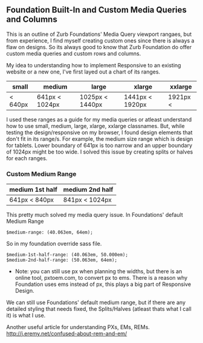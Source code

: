 ## Foundation Built-In and Custom Media Queries and Columns
This is an outline of Zurb Foundations' Media Query viewport rangaes, but from experience, I find myself creating custom ones since there is always a flaw on designs. So its always good to know that Zurb Foundation do offer custom media queries and custom rows and columns.

My idea to understanding how to implement Responsive to an existing website or a new one, I've first layed out a chart of its ranges.

small | medium | large | xlarge | xxlarge
--- | --- | --- | --- | ---
< 640px | 641px < 1024px | 1025px < 1440px | 1441px < 1920px | 1921px < 

I used these ranges as a guide for my media queries or atleast understand how to use small, medium, large, xlarge, xxlarge classnames.
But, while testing the design/responsive on my browser, I found design elements that don't fit in its range/s. For example, the medium size range which is design for tablets. Lower boundary of 641px is too narrow and an upper boundary of 1024px might be too wide.
I solved this issue by creating splits or halves for each ranges.

### Custom Medium Range

medium 1st half | medium 2nd half
--- | ---
641px < 840px | 841px < 1024px

This pretty much solved my media query issue. In Foundations' default Medium Range
```
$medium-range: (40.063em, 64em);
```
So in my foundation override sass file.
```
$medium-1st-half-range: (40.063em, 50.000em);
$medium-2nd-half-range: (50.063em, 64em);
```
* Note: you can still use px when planning the widths, but there is an online tool, pxtoem.com, to convert px to ems. There is a reason why Foundation uses ems instead of px, this plays a big part of Responsive Design.

We can still use Foundations' default medium range, but if there are any detailed styling that needs fixed, the Splits/Halves (atleast thats what I call it) is what I use.

Another useful article for understanding PXs, EMs, REMs. http://j.eremy.net/confused-about-rem-and-em/
